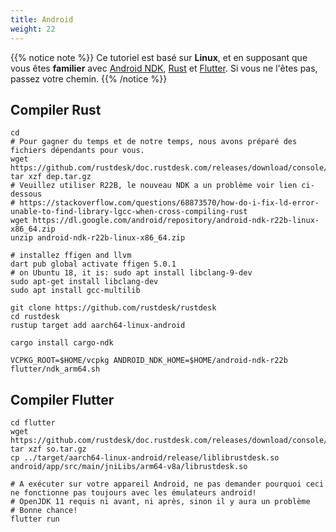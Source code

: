 ```yaml
---
title: Android
weight: 22
---
```


{{% notice note %}}
Ce tutoriel est basé sur **Linux**, et en supposant que vous êtes **familier** avec [Android NDK](https://developer.android.com/ndk/downloads), [Rust](https://rustup.rs/) et [Flutter](https://flutter.dev/). Si vous ne l'êtes pas, passez votre chemin.
{{% /notice %}}

## Compiler Rust
```
cd
# Pour gagner du temps et de notre temps, nous avons préparé des fichiers dépendants pour vous.
wget https://github.com/rustdesk/doc.rustdesk.com/releases/download/console/dep.tar.gz
tar xzf dep.tar.gz
# Veuillez utiliser R22B, le nouveau NDK a un problème voir lien ci-dessous
# https://stackoverflow.com/questions/68873570/how-do-i-fix-ld-error-unable-to-find-library-lgcc-when-cross-compiling-rust
wget https://dl.google.com/android/repository/android-ndk-r22b-linux-x86_64.zip
unzip android-ndk-r22b-linux-x86_64.zip

# installez ffigen and llvm 
dart pub global activate ffigen 5.0.1
# on Ubuntu 18, it is: sudo apt install libclang-9-dev
sudo apt-get install libclang-dev
sudo apt install gcc-multilib

git clone https://github.com/rustdesk/rustdesk
cd rustdesk
rustup target add aarch64-linux-android 

cargo install cargo-ndk

VCPKG_ROOT=$HOME/vcpkg ANDROID_NDK_HOME=$HOME/android-ndk-r22b flutter/ndk_arm64.sh
```

## Compiler Flutter

```
cd flutter
wget https://github.com/rustdesk/doc.rustdesk.com/releases/download/console/so.tar.gz
tar xzf so.tar.gz
cp ../target/aarch64-linux-android/release/liblibrustdesk.so android/app/src/main/jniLibs/arm64-v8a/librustdesk.so

# A exécuter sur votre appareil Android, ne pas demander pourquoi ceci ne fonctionne pas toujours avec les émulateurs android!
# OpenJDK 11 requis ni avant, ni après, sinon il y aura un problème
# Bonne chance!
flutter run
```
